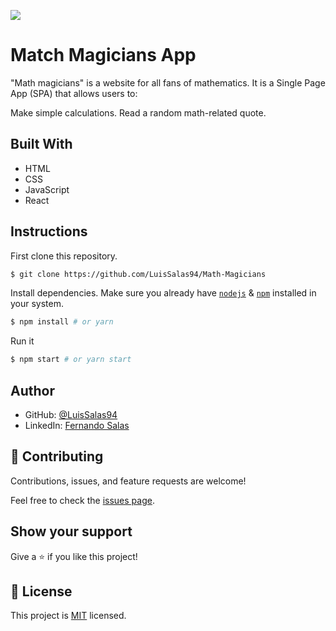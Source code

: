 ![](https://img.shields.io/badge/Microverse-blueviolet)

# Match Magicians App
 "Math magicians" is a website for all fans of mathematics. It is a Single Page App (SPA) that allows users to:

Make simple calculations.
Read a random math-related quote.
    
## Built With

- HTML
- CSS
- JavaScript
- React


## Instructions

First clone this repository.
```bash
$ git clone https://github.com/LuisSalas94/Math-Magicians
```

Install dependencies. Make sure you already have [`nodejs`](https://nodejs.org/en/) & [`npm`](https://www.npmjs.com/) installed in your system.
```bash
$ npm install # or yarn
```

Run it
```bash
$ npm start # or yarn start
```

## Author


- GitHub: [@LuisSalas94](https://github.com/LuisSalas94)
- LinkedIn: [Fernando Salas](https://www.linkedin.com/in/luisfernandosalasgave/)

## 🤝 Contributing

Contributions, issues, and feature requests are welcome!

Feel free to check the [issues page](../../issues/).

## Show your support

Give a ⭐️ if you like this project!

## 📝 License

This project is [MIT](./MIT.md) licensed.